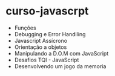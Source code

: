 # curso-javascrpt
 - Funções
 - Debugging e Error Handiling
 - Javascript Assícrono
 - Orientação a objetos
 - Manipulando a D.O.M com JavaScript
 - Desafios TQI - JavaScript
 - Desenvolvendo um jogo da memoria
